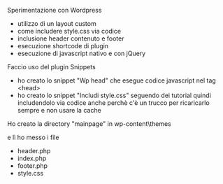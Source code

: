 Sperimentazione con Wordpress

- utilizzo di un layout custom
- come includere style.css via codice
- inclusione header contenuto e footer
- esecuzione shortcode di plugin
- esecuzione di javascript nativo e con jQuery

Faccio uso del plugin Snippets

- ho creato lo snippet "Wp head" che esegue codice javascript nel tag &lt;head&gt;
- ho creato lo snippet "Includi style.css" seguendo dei tutorial quindi includendolo via codice anche perchè c'è un trucco per ricaricarlo sempre e non usare la cache

Ho creato la directory "mainpage" in wp-content\themes

e lì ho messo i file
- header.php
- index.php
- footer.php
- style.css

